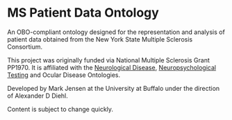 # MS Patient Data Ontology
An OBO-compliant ontology designed for the representation and analysis of patient data obtained from the New York State Multiple Sclerosis Consortium.

This project was originally funded via National Multiple Sclerosis Grant PP1970. It is affiliated with the [Neurological Disease](https://github.com/addiehl/neurological-disease-ontology), [Neuropsychological Testing](https://github.com/addiehl/neuropsychological-testing-ontology) and Ocular Disease Ontologies.

Developed by Mark Jensen at the University at Buffalo under the direction of Alexander D Diehl.

Content is subject to change quickly.
